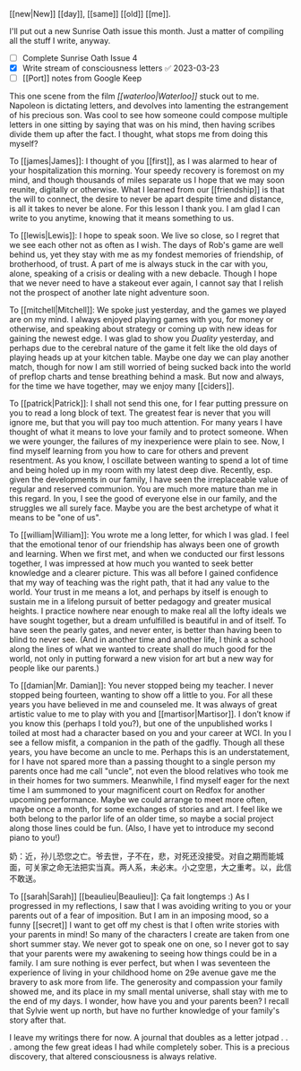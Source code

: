 [[new|New]] [[day]], [[same]] [[old]] [[me]].

I'll put out a new Sunrise Oath issue this month. Just a matter of compiling all the stuff I write, anyway.

- [ ] Complete Sunrise Oath Issue 4
- [x] Write stream of consciousness letters ✅ 2023-03-23
- [ ] [[Port]] notes from Google Keep

This one scene from the film *[[waterloo|Waterloo]]* stuck out to me. Napoleon is dictating letters, and devolves into lamenting the estrangement of his precious son. Was cool to see how someone could compose multiple letters in one sitting by saying that was on his mind, then having scribes divide them up after the fact. I thought, what stops me from doing this myself?

To [[james|James]]: I thought of you [[first]], as I was alarmed to hear of your hospitalization this morning. Your speedy recovery is foremost on my mind, and though thousands of miles separate us I hope that we may soon reunite, digitally or otherwise. What I learned from our [[friendship]] is that the will to connect, the desire to never be apart despite time and distance, is all it takes to never be alone. For this lesson I thank you. I am glad I can write to you anytime, knowing that it means something to us.

To [[lewis|Lewis]]: I hope to speak soon. We live so close, so I regret that we see each other not as often as I wish. The days of Rob's game are well behind us, yet they stay with me as my fondest memories of friendship, of brotherhood, of trust. A part of me is always stuck in the car with you, alone, speaking of a crisis or dealing with a new debacle. Though I hope that we never need to have a stakeout ever again, I cannot say that I relish not the prospect of another late night adventure soon.

To [[mitchell|Mitchell]]: We spoke just yesterday, and the games we played are on my mind. I always enjoyed playing games with you, for money or otherwise, and speaking about strategy or coming up with new ideas for gaining the newest edge. I was glad to show you *Duality* yesterday, and perhaps due to the cerebral nature of the game it felt like the old days of playing heads up at your kitchen table. Maybe one day we can play another match, though for now I am still worried of being sucked back into the world of preflop charts and tense breathing behind a mask. But now and always, for the time we have together, may we enjoy many [[ciders]].

To [[patrick|Patrick]]: I shall not send this one, for I fear putting pressure on you to read a long block of text. The greatest fear is never that you will ignore me, but that you will pay too much attention. For many years I have thought of what it means to love your family and to protect someone. When we were younger, the failures of my inexperience were plain to see. Now, I find myself learning from you how to care for others and prevent resentment. As you know, I oscillate between wanting to spend a lot of time and being holed up in my room with my latest deep dive. Recently, esp. given the developments in our family, I have seen the irreplaceable value of regular and reserved communion. You are much more mature than me in this regard. In you, I see the good of everyone else in our family, and the struggles we all surely face. Maybe you are the best archetype of what it means to be "one of us". 

To [[william|William]]: You wrote me a long letter, for which I was glad. I feel that the emotional tenor of our friendship has always been one of growth and learning. When we first met, and when we conducted our first lessons together, I was impressed at how much you wanted to seek better knowledge and a clearer picture. This was all before I gained confidence that my way of teaching was the right path, that it had any value to the world. Your trust in me means a lot, and perhaps by itself is enough to sustain me in a lifelong pursuit of better pedagogy and greater musical heights. I practice nowhere near enough to make real all the lofty ideals we have sought together, but a dream unfulfilled is beautiful in and of itself. To have seen the pearly gates, and never enter, is better than having been to blind to never see. (And in another time and another life, I think a school along the lines of what we wanted to create shall do much good for the world, not only in putting forward a new vision for art but a new way for people like our parents.)

To [[damian|Mr. Damian]]: You never stopped being my teacher. I never stopped being fourteen, wanting to show off a little to you. For all these years you have believed in me and counseled me. It was always of great artistic value to me to play with you and [[martisor|Martisor]]. I don’t know if you know this (perhaps I told you?), but one of the unpublished works I toiled at most had a character based on you and your career at WCI. In you I see a fellow misfit, a companion in the path of the gadfly. Though all these years, you have become an uncle to me. Perhaps this is an understatement, for I have not spared more than a passing thought to a single person my parents once had me call "uncle", not even the blood relatives who took me in their homes for two summers. Meanwhile, I find myself eager for the next time I am summoned to your magnificent court on Redfox for another upcoming performance. Maybe we could arrange to meet more often, maybe once a month, for some exchanges of stories and art. I feel like we both belong to the parlor life of an older time, so maybe a social project along those lines could be fun. (Also, I have yet to introduce my second piano to you!)

奶：近，孙儿恐您之亡。爷去世，子不在，悲，对死还没接受。对自之期而能城面，可关家之命无法把实当真。两人系，未必末。小之空思，大之重考。以，此信不敢送。

To [[sarah|Sarah]] [[beaulieu|Beaulieu]]: Ça fait longtemps :) As I progressed in my reflections, I saw that I was avoiding writing to you or your parents out of a fear of imposition. But I am in an imposing mood, so a funny [[secret]] I want to get off my chest is that I often write stories with your parents in mind! So many of the characters I create are taken from one short summer stay. We never got to speak one on one, so I never got to say that your parents were my awakening to seeing how things could be in a family. I am sure nothing is ever perfect, but when I was seventeen the experience of living in your childhood home on 29e avenue gave me the bravery to ask more from life. The generosity and compassion your family showed me, and its place in my small mental universe, shall stay with me to the end of my days. I wonder, how have you and your parents been? I recall that Sylvie went up north, but have no further knowledge of your family's story after that.

I leave my writings there for now. A journal that doubles as a letter jotpad . . . among the few great ideas I had while completely sober. This is a precious discovery, that altered consciousness is always relative.